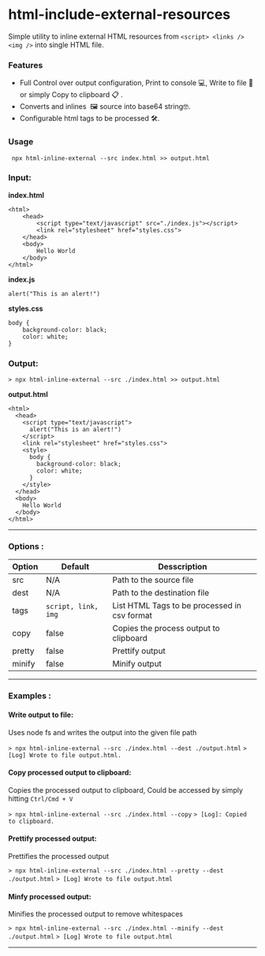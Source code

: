 # html-include-external-resources
Simple utility to inline external HTML resources from `<script> <links />  <img />` into single HTML file.

### Features
- Full Control over output configuration, Print to console 💻, Write to file 📁 or simply Copy to clipboard 📋 .
- Converts and inlines <img /> 🖼 source into base64 string🤓.
- Configurable html tags to be processed 🛠.


### Usage
``` npx html-inline-external --src index.html >> output.html```


### Input:
**index.html**
```
<html>
    <head>
        <script type="text/javascript" src="./index.js"></script>
        <link rel="stylesheet" href="styles.css">
    </head>
    <body>
        Hello World
    </body>
</html>

```

**index.js**
```
alert("This is an alert!")
```

**styles.css**
```
body {
    background-color: black;
    color: white;
}
```

### Output:
```> npx html-inline-external --src ./index.html >> output.html ```

**output.html**
```
<html>
  <head>
    <script type="text/javascript">
      alert("This is an alert!")
    </script>
    <link rel="stylesheet" href="styles.css">
    <style>
      body {
        background-color: black;
        color: white;
      }
    </style>
  </head>
  <body>
    Hello World
  </body>
</html>
```
---

### Options : 
| Option | Default | Desscription |
| --- | --- | --- |
| src | N/A | Path to the source file |
| dest | N/A | Path to the destination file |
| tags | `script, link, img` | List HTML Tags to be processed in csv format |
| copy | false | Copies the process output to clipboard |
| pretty | false | Prettify output |
| minify | false | Minify output |

---

### Examples : 
#### Write output to file:
Uses node fs and writes the output into the given file path

``` > npx html-inline-external --src ./index.html --dest ./output.html ```
``` > [Log] Wrote to file output.html. ```

#### Copy processed output to clipboard:
Copies the processed output to clipboard, Could be accessed by simply hitting `Ctrl/Cmd + V`

``` > npx html-inline-external --src ./index.html --copy ```
``` > [Log]: Copied to clipboard. ```

#### Prettify processed output:
Prettifies the processed output

``` > npx html-inline-external --src ./index.html --pretty --dest ./output.html ```
``` > [Log] Wrote to file output.html ```

#### Minfy processed output:
Minifies the processed output to remove whitespaces

``` > npx html-inline-external --src ./index.html --minify --dest ./output.html ```
``` > [Log] Wrote to file output.html ```

---
